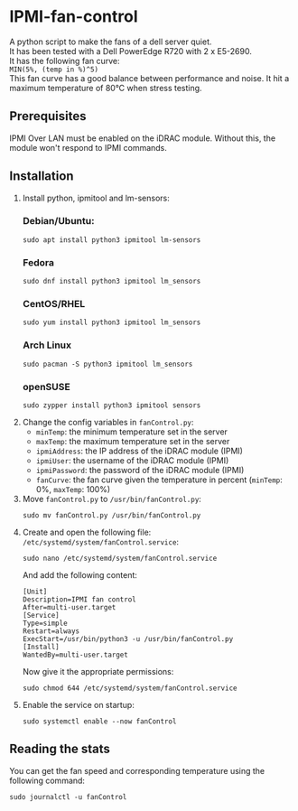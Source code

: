 # IPMI-fan-control
A python script to make the fans of a dell server quiet.<br/>
It has been tested with a Dell PowerEdge R720 with 2 x E5-2690.<br/>
It has the following fan curve:<br/>
`MIN(5%, (temp in %)^5)`<br/>
This fan curve has a good balance between performance and noise. It hit a maximum temperature of 80°C when stress testing.

## Prerequisites
IPMI Over LAN must be enabled on the iDRAC module. Without this, the module won't respond to IPMI commands.

## Installation
1. Install python, ipmitool and lm-sensors:
   ### Debian/Ubuntu:
   ```
   sudo apt install python3 ipmitool lm-sensors
   ```
   ### Fedora
   ```
   sudo dnf install python3 ipmitool lm_sensors
   ```
   ### CentOS/RHEL
   ```
   sudo yum install python3 ipmitool lm_sensors
   ```
   ### Arch Linux
   ```
   sudo pacman -S python3 ipmitool lm_sensors
   ```
   ### openSUSE
   ```
   sudo zypper install python3 ipmitool sensors
   ```
2. Change the config variables in `fanControl.py`:
   - `minTemp`: the minimum temperature set in the server
   - `maxTemp`: the maximum temperature set in the server
   - `ipmiAddress`: the IP address of the iDRAC module (IPMI)
   - `ipmiUser`: the username of the iDRAC module (IPMI)
   - `ipmiPassword`: the password of the iDRAC module (IPMI)
   - `fanCurve`: the fan curve given the temperature in percent (`minTemp`: 0%, `maxTemp`: 100%)
3. Move `fanControl.py` to `/usr/bin/fanControl.py`:
   ```
   sudo mv fanControl.py /usr/bin/fanControl.py
   ```
4. Create and open the following file: `/etc/systemd/system/fanControl.service`:
   ```
   sudo nano /etc/systemd/system/fanControl.service
   ```
   And add the following content:
   ```
   [Unit]
   Description=IPMI fan control
   After=multi-user.target
   [Service]
   Type=simple
   Restart=always
   ExecStart=/usr/bin/python3 -u /usr/bin/fanControl.py
   [Install]
   WantedBy=multi-user.target
   ```
   Now give it the appropriate permissions:
   ```
   sudo chmod 644 /etc/systemd/system/fanControl.service
   ```
5. Enable the service on startup:
   ```
   sudo systemctl enable --now fanControl
   ```

## Reading the stats
You can get the fan speed and corresponding temperature using the following command:
```
sudo journalctl -u fanControl
```